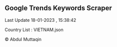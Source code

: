 

## Google Trends Keywords Scraper 
 
Last Update 18-01-2023 , 15:38:42

Country List :
VIETNAM.json



© Abdul Muttaqin 
